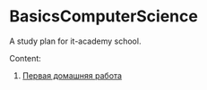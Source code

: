 # BasicsComputerScience
A study plan for it-academy school.

Content:

1. [Первая домашняя работа](./hw_first_lesson/homework.md)

[//]: # (2. [Вторая домашняя работа]&#40;./second_lesson/hw_questions.md&#41;)

[//]: # (3. [Третья домашняя работа]&#40;./third_lesson/hw_practice.py&#41;)

[//]: # (   - [Код практики с вебинара]&#40;./third_lesson/cw_practice.py&#41;)

[//]: # (4. [Четвёртая домашняя работа]&#40;./fourth_lesson/hw_practice.py&#41;)

[//]: # (   - [Код практики с вебинара]&#40;./fourth_lesson/cw_practice.py&#41;)

[//]: # (5. [Пятая домашняя работа]&#40;./five_lesson/hw_practice.py&#41;)

[//]: # (   - [Код практики с вебинара]&#40;./five_lesson/cw_practice.py&#41;)

[//]: # ()
[//]: # ([Тест по курсу]&#40;./test.md&#41;)